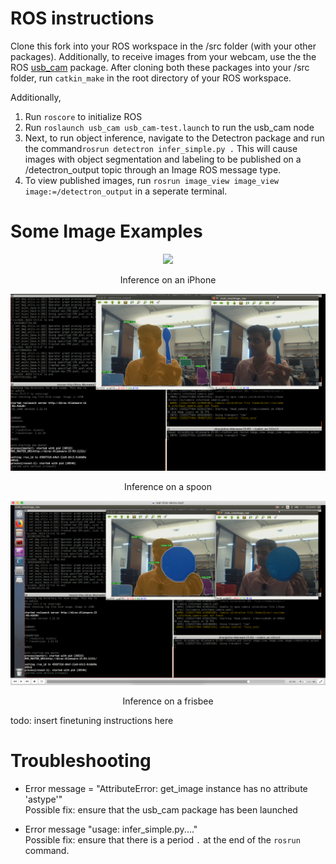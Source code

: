 # ROS instructions

Clone this fork into your ROS workspace in the /src folder (with your other packages). Additionally, to receive images from your webcam, use the the ROS [usb_cam](http://wiki.ros.org/usb_cam "ROS wiki") package. After cloning both these packages into your /src folder, run ```catkin_make``` in the root directory of your ROS workspace. 

Additionally, 
1. Run ```roscore``` to initialize ROS
2. Run ```roslaunch usb_cam usb_cam-test.launch``` to run the usb_cam node
3. Next, to run object inference, navigate to the Detectron package and run the command```rosrun detectron infer_simple.py .```  This will cause images with object segmentation and labeling to be published on a /detectron_output topic through an Image ROS message type. 
4. To view published images, run ```rosrun image_view image_view image:=/detectron_output``` in a seperate terminal. 

# Some Image Examples 
<div align="center">
  <img src="demo/ros_images/ros_example1.png" width="700px" />
  <p>Inference on an iPhone</p>
  <img src="demo/ros_images/ros_example2.png" width="700px" />
  <p>Inference on a spoon</p>
  <img src="demo/ros_images/ros_example3.png" width="700px" />
  <p>Inference on a frisbee</p>
</div>


todo: insert finetuning instructions here


# Troubleshooting
* Error message = "AttributeError: get_image instance has no attribute 'astype'" <br/>
Possible fix: ensure that the usb_cam package has been launched

* Error message "usage: infer_simple.py...." <br/>
Possible fix: ensure that there is a period ``` . ``` at the end of the ``` rosrun ``` command.


